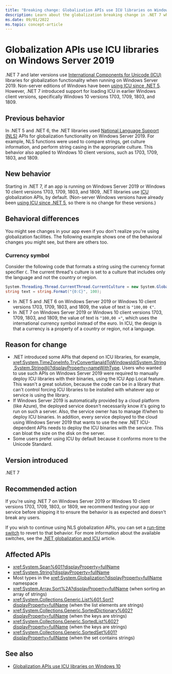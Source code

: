 ```yaml
---
title: "Breaking change: Globalization APIs use ICU libraries on Windows Server 2019"
description: Learn about the globalization breaking change in .NET 7 where ICU libraries are used for globalization functionality instead of NLS on Windows Server.
ms.date: 09/01/2022
ms.topic: concept-article
---
```

# Globalization APIs use ICU libraries on Windows Server 2019

.NET 7 and later versions use [International Components for Unicode (ICU)](https://icu.unicode.org/) libraries for globalization functionality when running on Windows Server 2019. Non-server editions of Windows have been [using ICU since .NET 5](../5.0/icu-globalization-api.md). However, .NET 7 introduced support for loading ICU in earlier Windows client versions, specifically Windows 10 versions 1703, 1709, 1803, and 1809.

## Previous behavior

In .NET 5 and .NET 6, the .NET libraries used [National Language Support (NLS)](/windows/win32/intl/national-language-support) APIs for globalization functionality on Windows Server 2019. For example, NLS functions were used to compare strings, get culture information, and perform string casing in the appropriate culture. This behavior also applied to Windows 10 client versions, such as 1703, 1709, 1803, and 1809.

## New behavior

Starting in .NET 7, if an app is running on Windows Server 2019 or Windows 10 client versions 1703, 1709, 1803, and 1809, .NET libraries use [ICU](https://icu.unicode.org/) globalization APIs, by default. (Non-server Windows versions have already been [using ICU since .NET 5](../5.0/icu-globalization-api.md), so there is no change for these versions.)

## Behavioral differences

You might see changes in your app even if you don't realize you're using globalization facilities. The following example shows one of the behavioral changes you might see, but there are others too.

### Currency symbol

Consider the following code that formats a string using the currency format specifier `C`. The current thread's culture is set to a culture that includes only the language and not the country or region.

```csharp
System.Threading.Thread.CurrentThread.CurrentCulture = new System.Globalization.CultureInfo("de");
string text = string.Format("{0:C}", 100);
```

- In .NET 5 and .NET 6 on Windows Server 2019 or Windows 10 client versions 1703, 1709, 1803, and 1809, the value of text is `"100,00 €"`.
- In .NET 7 on Windows Server 2019 or Windows 10 client versions 1703, 1709, 1803, and 1809, the value of text is `"100,00 ¤"`, which uses the international currency symbol instead of the euro. In ICU, the design is that a currency is a property of a country or region, not a language.

## Reason for change

- .NET introduced some APIs that depend on ICU libraries, for example, <xref:System.TimeZoneInfo.TryConvertIanaIdToWindowsId(System.String,System.String@)?displayProperty=nameWithType>. Users who wanted to use such APIs on Windows Server 2019 were required to manually deploy ICU libraries with their binaries, using the ICU App Local feature. This wasn't a great solution, because the code can be in a library that can't control forcing ICU libraries to be installed with whatever app or service is using the library.
- If Windows Server 2019 is automatically provided by a cloud platform (like Azure), the deployed service doesn't necessarily know it's going to run on such a server. Also, the service owner has to manage if/when to deploy ICU binaries. In addition, every service deployed to the cloud using Windows Server 2019 that wants to use the new .NET ICU-dependent APIs needs to deploy the ICU binaries with the service. This can bloat the size on the disk on the server.
- Some users prefer using ICU by default because it conforms more to the Unicode Standard.

## Version introduced

.NET 7

## Recommended action

If you're using .NET 7 on Windows Server 2019 or Windows 10 client versions 1703, 1709, 1803, or 1809, we recommend testing your app or service before shipping it to ensure the behavior is as expected and doesn't break any users.

If you wish to continue using NLS globalization APIs, you can set a [run-time switch](../../../runtime-config/globalization.md#nls) to revert to that behavior. For more information about the available switches, see the [.NET globalization and ICU](../../../../core/extensions/globalization-icu.md) article.

## Affected APIs

- <xref:System.Span%601?displayProperty=fullName>
- <xref:System.String?displayProperty=fullName>
- Most types in the <xref:System.Globalization?displayProperty=fullName> namespace
- <xref:System.Array.Sort%2A?displayProperty=fullName> (when sorting an array of strings)
- <xref:System.Collections.Generic.List%601.Sort?displayProperty=fullName> (when the list elements are strings)
- <xref:System.Collections.Generic.SortedDictionary%602?displayProperty=fullName> (when the keys are strings)
- <xref:System.Collections.Generic.SortedList%602?displayProperty=fullName> (when the keys are strings)
- <xref:System.Collections.Generic.SortedSet%601?displayProperty=fullName> (when the set contains strings)

## See also

- [Globalization APIs use ICU libraries on Windows 10](../5.0/icu-globalization-api.md)
